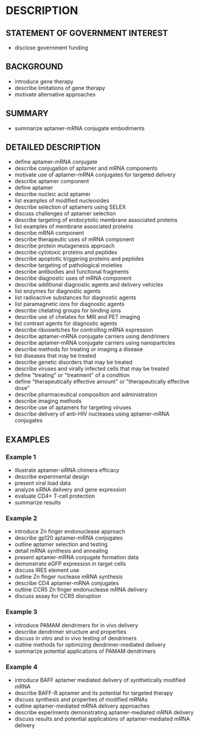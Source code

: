 # DESCRIPTION

## STATEMENT OF GOVERNMENT INTEREST

- disclose government funding

## BACKGROUND

- introduce gene therapy
- describe limitations of gene therapy
- motivate alternative approaches

## SUMMARY

- summarize aptamer-mRNA conjugate embodiments

## DETAILED DESCRIPTION

- define aptamer-mRNA conjugate
- describe conjugation of aptamer and mRNA components
- motivate use of aptamer-mRNA conjugates for targeted delivery
- describe aptamer component
- define aptamer
- describe nucleic acid aptamer
- list examples of modified nucleosides
- describe selection of aptamers using SELEX
- discuss challenges of aptamer selection
- describe targeting of endocytotic membrane associated proteins
- list examples of membrane associated proteins
- describe mRNA component
- describe therapeutic uses of mRNA component
- describe protein mutagenesis approach
- describe cytotoxic proteins and peptides
- describe apoptotic triggering proteins and peptides
- describe targeting of pathological moieties
- describe antibodies and functional fragments
- describe diagnostic uses of mRNA component
- describe additional diagnostic agents and delivery vehicles
- list enzymes for diagnostic agents
- list radioactive substances for diagnostic agents
- list paramagnetic ions for diagnostic agents
- describe chelating groups for binding ions
- describe use of chelates for MRI and PET imaging
- list contrast agents for diagnostic agents
- describe riboswitches for controlling mRNA expression
- describe aptamer-mRNA conjugate carriers using dendrimers
- describe aptamer-mRNA conjugate carriers using nanoparticles
- describe methods for treating or imaging a disease
- list diseases that may be treated
- describe genetic disorders that may be treated
- describe viruses and virally infected cells that may be treated
- define "treating" or "treatment" of a condition
- define "therapeutically effective amount" or "therapeutically effective dose"
- describe pharmaceutical composition and administration
- describe imaging methods
- describe use of aptamers for targeting viruses
- describe delivery of anti-HIV nucleases using aptamer-mRNA conjugates

## EXAMPLES

### Example 1

- illustrate aptamer-siRNA chimera efficacy
- describe experimental design
- present viral load data
- analyze siRNA delivery and gene expression
- evaluate CD4+ T-cell protection
- summarize results

### Example 2

- introduce Zn finger endonuclease approach
- describe gp120 aptamer-mRNA conjugates
- outline aptamer selection and testing
- detail mRNA synthesis and annealing
- present aptamer-mRNA conjugate formation data
- demonstrate eGFP expression in target cells
- discuss IRES element use
- outline Zn finger nuclease mRNA synthesis
- describe CD4 aptamer-mRNA conjugates
- outline CCR5 Zn finger endonuclease mRNA delivery
- discuss assay for CCR5 disruption

### Example 3

- introduce PAMAM dendrimers for in vivo delivery
- describe dendrimer structure and properties
- discuss in vitro and in vivo testing of dendrimers
- outline methods for optimizing dendrimer-mediated delivery
- summarize potential applications of PAMAM dendrimers

### Example 4

- introduce BAFF aptamer mediated delivery of synthetically modified mRNA
- describe BAFF-R aptamer and its potential for targeted therapy
- discuss synthesis and properties of modified mRNAs
- outline aptamer-mediated mRNA delivery approaches
- describe experiments demonstrating aptamer-mediated mRNA delivery
- discuss results and potential applications of aptamer-mediated mRNA delivery

